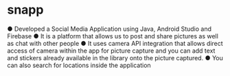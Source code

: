 # snapp
● Developed a Social Media Application using Java, Android Studio and Firebase ● It is a platform that allows us to post and share pictures as well as chat with other people ● It uses camera API integration that allows direct access of camera within the app for picture capture and you can add text and stickers already available in the library onto the picture captured. ● You can also search for locations inside the application
